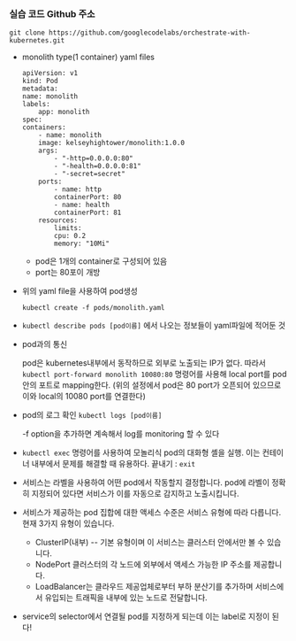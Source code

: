 ### 실습 코드 Github 주소

```git clone https://github.com/googlecodelabs/orchestrate-with-kubernetes.git```

* monolith type(1 container) yaml files
    ```
    apiVersion: v1
    kind: Pod
    metadata:
    name: monolith
    labels:
        app: monolith
    spec:
    containers:
        - name: monolith
        image: kelseyhightower/monolith:1.0.0
        args:
            - "-http=0.0.0.0:80"
            - "-health=0.0.0.0:81"
            - "-secret=secret"
        ports:
            - name: http
            containerPort: 80
            - name: health
            containerPort: 81
        resources:
            limits:
            cpu: 0.2
            memory: "10Mi"
    ```
    * pod은 1개의 container로 구성되어 있음
    * port는 80포이 개방

* 위의 yaml file을 사용하여 pod생성
    ``` 
    kubectl create -f pods/monolith.yaml
    ```

* ``` kubectl describe pods [pod이름] ``` 에서 나오는 정보들이 yaml파일에 적어둔 것

* pod과의 통신 
    
    pod은 kubernetes내부에서 동작하므로 외부로 노출되는 IP가 없다. 따라서 ```kubectl port-forward monolith 10080:80``` 명령어를 사용해 local port를 pod 안의 포트로 mapping한다. (위의 설정에서 pod은 80 port가 오픈되어 있으므로 이와 local의 10080 port를 연결한다)

* pod의 로그 확인 ```kubectl logs [pod이름]```

    -f option을 추가하면 계속해서 log를 monitoring 할 수 있다

* ```kubectl exec``` 명령어를 사용하여 모놀리식 pod의 대화형 셸을 실행. 이는 컨테이너 내부에서 문제를 해결할 때 유용하다. 끝내기 :  ```exit```

* 서비스는 라벨을 사용하여 어떤 pod에서 작동할지 결정합니다. pod에 라벨이 정확히 지정되어 있다면 서비스가 이를 자동으로 감지하고 노출시킵니다.

* 서비스가 제공하는 pod 집합에 대한 액세스 수준은 서비스 유형에 따라 다릅니다. 현재 3가지 유형이 있습니다.

    * ClusterIP(내부) -- 기본 유형이며 이 서비스는 클러스터 안에서만 볼 수 있습니다.
    * NodePort 클러스터의 각 노드에 외부에서 액세스 가능한 IP 주소를 제공합니다.
    * LoadBalancer는 클라우드 제공업체로부터 부하 분산기를 추가하며 서비스에서 유입되는 트래픽을 내부에 있는 노드로 전달합니다.


* service의 selector에서 연결될 pod를 지정하게 되는데 이는 label로 지정이 된다!
